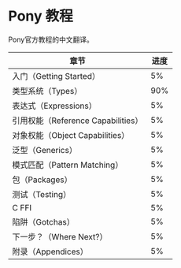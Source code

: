 <!-- # Pony Tutorial -->
# Pony 教程

<!-- Hi there! This is the source for the Pony tutorial. -->
<!-- 这是一份Ponyb语言的教学指南。 -->
Pony官方教程的中文翻译。

| 章节                               | 进度   |
| ------                             | ------ |
| 入门（Getting Started）            | 5%     |
| 类型系统（Types）                  | 90%    |
| 表达式（Expressions）              | 5%     |
| 引用权能（Reference Capabilities） | 5%     |
| 对象权能（Object Capabilities）    | 5%     |
| 泛型（Generics）                   | 5%     |
| 模式匹配（Pattern Matching）       | 5%     |
| 包（Packages）                     | 5%     |
| 测试（Testing）                    | 5%     |
| C FFI                              | 5%     |
| 陷阱（Gotchas）                    | 5%     |
| 下一步？（Where Next?）            | 5%     |
| 附录（Appendices）                 | 5%     |
